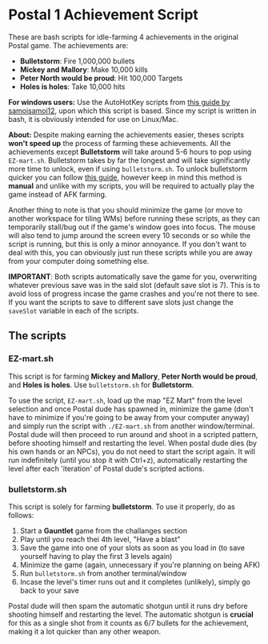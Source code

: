 # Postal 1 Achievement Script

These are bash scripts for idle-farming 4 achievements in the original Postal game. The achievements are:
- **Bulletstorm**: Fire 1,000,000 bullets
- **Mickey and Mallory**: Make 10,000 kills
- **Peter North would be proud**: Hit 100,000 Targets
- **Holes is holes**: Take 10,000 hits

**For windows users:** Use the AutoHotKey scripts from [this guide by samoisamoi12](https://steamcommunity.com/linkfilter/?url=https://www.dropbox.com/sh/uldx092tbpyi839/AADPPvZMvIoDOsKmB6zsKpbOa?dl=0), upon which this
script is based. Since my script is written in bash, it is obviously intended for use on Linux/Mac.

**About:**
Despite making earning the achievements easier, theses scripts **won't speed up** the process of farming these achievements. 
All the achievements except **Bulletstorm** will take around 5-6 hours to pop using `EZ-mart.sh`. Bulletstorm takes by far
the longest and will take significantly more time to unlock, even if using `bulletstorm.sh`. To unlock bulletstorm quicker
you can follow [this guide](https://steamcommunity.com/sharedfiles/filedetails/?id=2847311922&searchtext=bulletstorm), however keep in mind this method is
**manual** and unlike with my scripts, you will be required to actually play the game instead of AFK farming.

Another thing to note is that you should minimize the game (or move to another workspace for tiling WMs) before running these scripts, as they can temporarily stall/bug out
if the game's window goes into focus. The mouse will also tend to jump around the screen every 10 seconds or so while the script is running, but this is only
a minor annoyance. If you don't want to deal with this, you can obviously just run these scripts while you are away from your computer doing something else.

**IMPORTANT**: Both scripts automatically save the game for you, overwriting whatever previous save was in the said slot (default save slot is 7). 
This is to avoid loss of progress incase the game crashes and you're not there to see. If you want the scripts to save to different save slots
just change the `saveSlot` variable in each of the scripts.

## The scripts

### EZ-mart.sh
This script is for farming **Mickey and Mallory**, **Peter North would be proud**, and **Holes is holes**. Use `bulletstorm.sh` for
**Bulletstorm**.

To use the script, `EZ-mart.sh`, load up the map "EZ Mart" from the level selection and once Postal dude has spawned
in, minimize the game (don't have to minimize if you're going to be away from your computer anyway) and simply run the script with `./EZ-mart.sh` 
from another window/terminal. Postal dude will then proceed to run around and shoot in a scripted pattern, before shooting himself and restarting the level.
When postal dude dies (by his own hands or an NPCs), you do not need to start the script again. It will run indefinitely (until you stop it with Ctrl+z),
automatically restarting the level after each 'iteration' of Postal dude's scripted actions.

### bulletstorm.sh
This script is solely for farming **bulletstorm**. To use it properly, do as follows:

1. Start a **Gauntlet** game from the challanges section
2. Play until you reach thei 4th level, "Have a blast"
3. Save the game into one of your slots as soon as you load in (to save yourself having to play the first 3 levels again)
4. Minimize the game (again, unnecessary if you're planning on being AFK)
5. Run `bulletstorm.sh` from another terminal/window
6. Incase the level's timer runs out and it completes (unlikely), simply go back to your save

Postal dude will then spam the automatic shotgun until it runs dry before shooting himself and restarting the level. The automatic
shotgun is **crucial** for this as a single shot from it counts as 6/7 bullets for the achievement, making it a lot quicker than
any other weapon.
